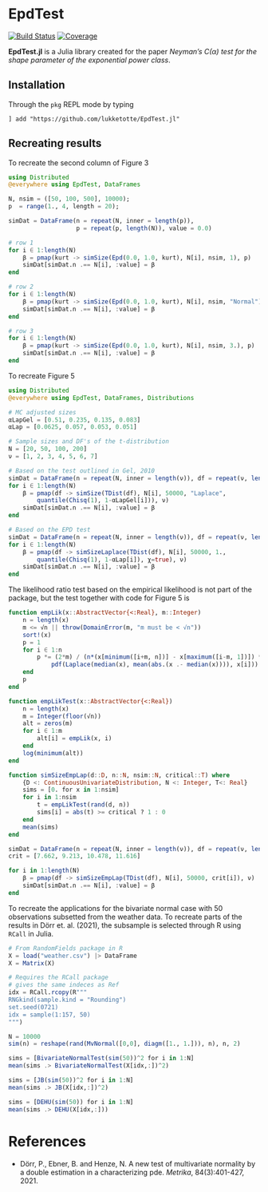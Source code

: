# EpdTest

[![Build Status](https://github.com/lukketotte/EpdTest.jl/workflows/CI/badge.svg)](https://github.com/lukketotte/EpdTest.jl/actions)
[![Coverage](https://codecov.io/gh/lukketotte/EpdTest.jl/branch/master/graph/badge.svg)](https://codecov.io/gh/lukketotte/EpdTest.jl)

**EpdTest.jl** is a Julia library created for the paper *Neyman’s C(α) test for the shape parameter of the exponential power class*.

## Installation
Through the `pkg` REPL mode by typing
```
] add "https://github.com/lukketotte/EpdTest.jl"
```

## Recreating results
To recreate the second column of Figure 3
```julia
using Distributed
@everywhere using EpdTest, DataFrames

N, nsim = ([50, 100, 500], 10000);
p  = range(1., 4, length = 20);

simDat = DataFrame(n = repeat(N, inner = length(p)),
                   p = repeat(p, length(N)), value = 0.0)

# row 1
for i ∈ 1:length(N)
    β = pmap(kurt -> simSize(Epd(0.0, 1.0, kurt), N[i], nsim, 1), p)
    simDat[simDat.n .== N[i], :value] = β
end

# row 2
for i ∈ 1:length(N)
    β = pmap(kurt -> simSize(Epd(0.0, 1.0, kurt), N[i], nsim, "Normal"), p)
    simDat[simDat.n .== N[i], :value] = β
end

# row 3
for i ∈ 1:length(N)
    β = pmap(kurt -> simSize(Epd(0.0, 1.0, kurt), N[i], nsim, 3.), p)
    simDat[simDat.n .== N[i], :value] = β
end
```

To recreate Figure 5
```julia
using Distributed
@everywhere using EpdTest, DataFrames, Distributions

# MC adjusted sizes
αLapGel = [0.51, 0.235, 0.135, 0.083]
αLap = [0.0625, 0.057, 0.053, 0.051]

# Sample sizes and DF's of the t-distribution
N = [20, 50, 100, 200]
ν = [1, 2, 3, 4, 5, 6, 7]

# Based on the test outlined in Gel, 2010
simDat = DataFrame(n = repeat(N, inner = length(ν)), df = repeat(ν, length(N)), value = 0.0)
for i ∈ 1:length(N)
    β = pmap(df -> simSize(TDist(df), N[i], 50000, "Laplace",
        quantile(Chisq(1), 1-αLapGel[i])), ν)
    simDat[simDat.n .== N[i], :value] = β
end

# Based on the EPD test
simDat = DataFrame(n = repeat(N, inner = length(ν)), df = repeat(ν, length(N)), value = 0.0)
for i ∈ 1:length(N)
    β = pmap(df -> simSizeLaplace(TDist(df), N[i], 50000, 1.,
        quantile(Chisq(1), 1-αLap[i]), χ=true), ν)
    simDat[simDat.n .== N[i], :value] = β
end
```
The likelihood ratio test based on the empirical likelihood is not part of the package, but the test together with code for Figure 5 is
```julia
function empLik(x::AbstractVector{<:Real}, m::Integer)
    n = length(x)
    m <= √n || throw(DomainError(m, "m must be < √n"))
    sort!(x)
    p = 1
    for i ∈ 1:n
        p *= (2*m) / (n*(x[minimum([i+m, n])] - x[maximum([i-m, 1])]) *
            pdf(Laplace(median(x), mean(abs.(x .- median(x)))), x[i]))
    end
    p
end

function empLikTest(x::AbstractVector{<:Real})
    n = length(x)
    m = Integer(floor(√n))
    alt = zeros(m)
    for i ∈ 1:m
        alt[i] = empLik(x, i)
    end
    log(minimum(alt))
end

function simSizeEmpLap(d::D, n::N, nsim::N, critical::T) where
    {D <: ContinuousUnivariateDistribution, N <: Integer, T<: Real}
    sims = [0. for x in 1:nsim]
    for i in 1:nsim
        t = empLikTest(rand(d, n))
        sims[i] = abs(t) >= critical ? 1 : 0
    end
    mean(sims)
end

simDat = DataFrame(n = repeat(N, inner = length(ν)), df = repeat(ν, length(N)), value = 0.0)
crit = [7.662, 9.213, 10.478, 11.616]

for i in 1:length(N)
    β = pmap(df -> simSizeEmpLap(TDist(df), N[i], 50000, crit[i]), ν)
    simDat[simDat.n .== N[i], :value] = β
end
```

To recreate the applications for the bivariate normal case with 50 observations
subsetted from the weather data. To recreate parts of the results in Dörr et. al. (2021),
the subsample is selected through R using `RCall` in Julia.
```Julia
# From RandomFields package in R
X = load("weather.csv") |> DataFrame
X = Matrix(X)

# Requires the RCall package
# gives the same indeces as Ref
idx = RCall.rcopy(R"""
RNGkind(sample.kind = "Rounding")
set.seed(0721)
idx = sample(1:157, 50)
""")

N = 10000
sim(n) = reshape(rand(MvNormal([0,0], diagm([1., 1.])), n), n, 2)

sims = [BivariateNormalTest(sim(50))^2 for i in 1:N]
mean(sims .> BivariateNormalTest(X[idx,:])^2)

sims = [JB(sim(50))^2 for i in 1:N]
mean(sims .> JB(X[idx,:])^2)

sims = [DEHU(sim(50)) for i in 1:N]
mean(sims .> DEHU(X[idx,:]))
```

# References
* Dörr, P., Ebner, B. and Henze, N. A new test of multivariate normality by
a double estimation in a characterizing pde. *Metrika*, 84(3):401-427, 2021.
